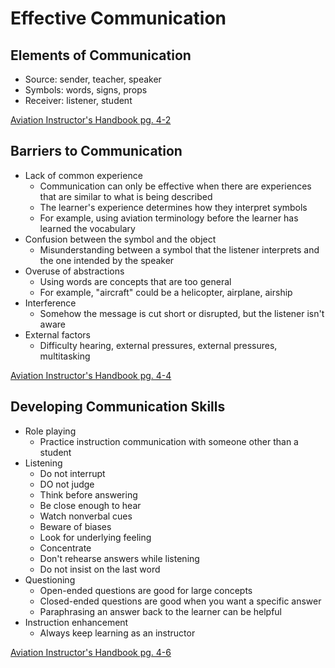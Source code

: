 # Effective Communication

## Elements of Communication

- Source: sender, teacher, speaker
- Symbols: words, signs, props
- Receiver: listener, student

[Aviation Instructor's Handbook pg. 4-2](/_references/AIH/4-2)

## Barriers to Communication

- Lack of common experience
  - Communication can only be effective when there are experiences that are similar to what is being described
  - The learner's experience determines how they interpret symbols
  - For example, using aviation terminology before the learner has learned the vocabulary
- Confusion between the symbol and the object
  - Misunderstanding between a symbol that the listener interprets and the one intended by the speaker
- Overuse of abstractions
  - Using words are concepts that are too general
  - For example, "aircraft" could be a helicopter, airplane, airship
- Interference
  - Somehow the message is cut short or disrupted, but the listener isn't aware
- External factors
  - Difficulty hearing, external pressures, external pressures, multitasking

[Aviation Instructor's Handbook pg. 4-4](/_references/AIH/4-4)

## Developing Communication Skills

- Role playing
  - Practice instruction communication with someone other than a student
- Listening
  - Do not interrupt
  - DO not judge
  - Think before answering
  - Be close enough to hear
  - Watch nonverbal cues
  - Beware of biases
  - Look for underlying feeling
  - Concentrate
  - Don't rehearse answers while listening
  - Do not insist on the last word
- Questioning
  - Open-ended questions are good for large concepts
  - Closed-ended questions are good when you want a specific answer
  - Paraphrasing an answer back to the learner can be helpful
- Instruction enhancement
  - Always keep learning as an instructor

[Aviation Instructor's Handbook pg. 4-6](/_references/AIH/4-6)
